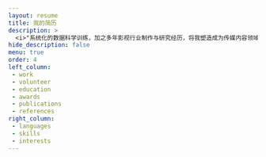 ```yaml
---
layout: resume
title: 我的简历
description: >
  <i>"系统化的数据科学训练，加之多年影视行业制作与研究经历，将我塑造成为传媒内容领域数据科学家。"</i>
hide_description: false
menu: true
order: 4
left_column:
 - work
 - volunteer
 - education  
 - awards
 - publications
 - references
right_column:
 - languages
 - skills
 - interests
---
```

